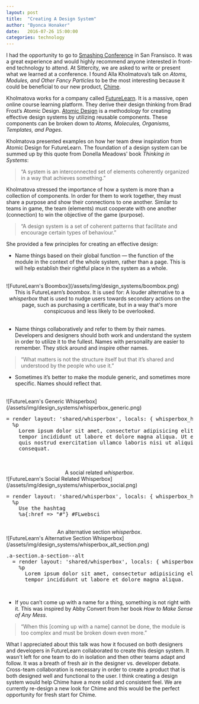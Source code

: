 ```yaml
---
layout: post
title:  "Creating A Design System"
author: "Byonca Honaker"
date:   2016-07-26 15:00:00
categories: technology
---
```


I had the opportunity to go to [Smashing Conference](http://smashingconf.com/) in San Fransisco. It was a great experience and would highly recommend anyone interested in front-end technology to attend. At Sittercity, we are asked to write or present what we learned at a conference. I found Alla Kholmatova’s talk on <i>Atoms, Modules, and Other Fancy Particles</i> to be the most interesting because it could be beneficial to our new product, [Chime](http://www.hellochime.com).

Kholmatova works for a company called [FutureLearn](https://www.futurelearn.com/). It is a massive, open online course learning platform. They derive their design thinking from Brad Frost’s Atomic Design. [Atomic Design](http://atomicdesign.bradfrost.com/) is a methodology for creating effective design systems by utilizing reusable components. These components can be broken down to <i>Atoms, Molecules, Organisms, Templates, and Pages</i>.

<!-- More -->

Kholmatova presented examples on how her team drew inspiration from Atomic Design for FutureLearn. The foundation of a design system can be summed up by this quote from Donella Meadows' book <i>Thinking in Systems</i>:

>“A system is an interconnected set of elements coherently organized in a way that achieves something.”

Kholmatova stressed the importance of how a system is more than a collection of components. In order for them to work together, they must share a purpose and show their connections to one another. Similar to teams in game, the team (elements) must cooperate with one another (connection) to win the objective of the game (purpose).

>“A design system is a set of coherent patterns that facilitate and encourage certain types of behaviour.”

She provided a few principles for creating an effective design:

+ Name things based on their global function — the function of the module in the context of the whole system, rather than a page. This is will help establish their rightful place in the system as a whole.

<br>
![FutureLearn's Boombox](/assets/img/design_systems/boombox.png)

<center>This is FutureLearn’s <i>boombox</i>. It is used for: A louder alternative to a <i>whisperbox</i> that is used to nudge users towards secondary actions on the page, such as purchasing a certificate, but in a way that's more conspicuous and less likely to be overlooked.</center>
<br>

+ Name things collaboratively and refer to them by their names. Developers and designers should both work and understand the system in order to utilize it to the fullest. Names with personality are easier to remember. They stick around and inspire other names.

>“What matters is not the structure itself but that it’s shared and understood by the people who use it.”

+ Sometimes it’s better to make the module generic, and sometimes more specific. Names should reflect that.

<br>
![FutureLearn's Generic Whisperbox](/assets/img/design_systems/whisperbox_generic.png)
<pre>= render layout: 'shared/whisperbox', locals: { whisperbox_heading: "A generic whisperbox" } do
  %p
    Lorem ipsum dolor sit amet, consectetur adipisicing elit, sed do eiusmod
    tempor incididunt ut labore et dolore magna aliqua. Ut enim ad minim veniam,
    quis nostrud exercitation ullamco laboris nisi ut aliquip ex ea commodo
    consequat.
</pre>
<br>

<br>
<center>A social related <i>whisperbox</i>.</center>
![FutureLearn's Social Related Whisperbox](/assets/img/design_systems/whisperbox_social.png)
<br>
<pre>
= render layout: 'shared/whisperbox', locals: { whisperbox_heading: "Join the conversation on social media", whisperbox_modifier: 'm-whisperbox--social'} do
  %p
    Use the hashtag
    %a{:href => "#"} #FLwebsci
</pre>

<br>
<center>An alternative section <i>whisperbox</i>.</center>
![FutureLearn's Alternative Section Whisperbox](/assets/img/design_systems/whisperbox_alt_section.png)
<br>
<pre>
.a-section.a-section--alt
  = render layout: 'shared/whisperbox', locals: { whisperbox_heading: "I am on alternative section", whisperbox_modifier: 'm-whisperbox--on-alt m-whisperbox--with-statement-icon'} do
    %p
      Lorem ipsum dolor sit amet, consectetur adipisicing elit, sed do eiusmod
      tempor incididunt ut labore et dolore magna aliqua.
</pre>
<br>

+ If you can’t come up with a name for a thing, something is not right with it. This was inspired by Abby Convert from her book <i>How to Make Sense of Any Mess</i>. 

>“When this [coming up with a name] cannot be done, the module is too complex and must be broken down even more.”

What I appreciated about this talk was how it focused on both designers and developers in FutureLearn collaborated to create this design system. It wasn't left for one team to do in isolation and then other teams adapt and follow. It was a breath of fresh air in the designer vs. developer debate. Cross-team collaboration is necessary in order to create a product that is both designed well and functional to the user. I think creating a design system would help Chime have a more solid and consistent feel. We are currently re-design a new look for Chime and this would be the perfect opportunity for fresh start for Chime.